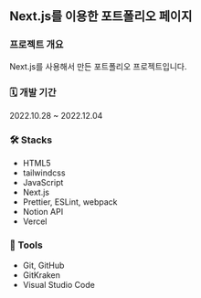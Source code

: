 ## Next.js를 이용한 포트폴리오 페이지

### 프로젝트 개요
Next.js를 사용해서 만든 포트폴리오 프로젝트입니다.

### 🗓 개발 기간
2022.10.28 ~ 2022.12.04

### 🛠️ Stacks
- HTML5
- tailwindcss
- JavaScript
- Next.js
- Prettier, ESLint, webpack
- Notion API
- Vercel

### 🔧 Tools
- Git, GitHub
- GitKraken
- Visual Studio Code
